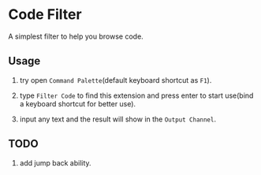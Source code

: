 # Code Filter

A simplest filter to help you browse code.

## Usage

1. try open `Command Palette`(default keyboard shortcut as `F1`).

2. type `Filter Code` to find this extension and press enter to start use(bind a keyboard shortcut for better use).

3. input any text and the result will show in the `Output Channel`.


## TODO

1. add jump back ability.